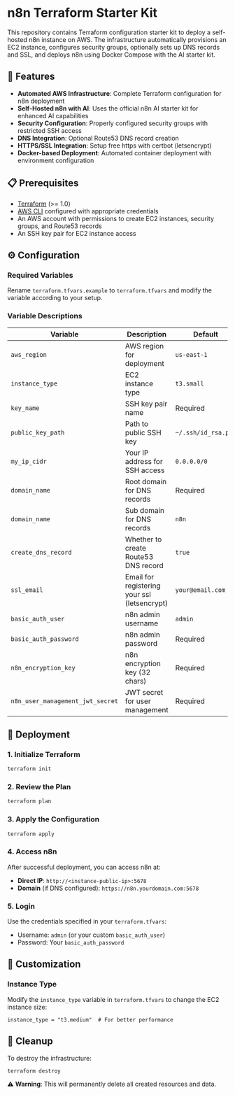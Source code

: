 # n8n Terraform Starter Kit

This repository contains Terraform configuration starter kit to deploy a self-hosted n8n instance on AWS. 
The infrastructure automatically provisions an EC2 instance, configures security groups, optionally sets up DNS records and SSL, and deploys n8n using Docker Compose with the AI starter kit.

## 🚀 Features

- **Automated AWS Infrastructure**: Complete Terraform configuration for n8n deployment
- **Self-Hosted n8n with AI**: Uses the official n8n AI starter kit for enhanced AI capabilities
- **Security Configuration**: Properly configured security groups with restricted SSH access
- **DNS Integration**: Optional Route53 DNS record creation
- **HTTPS/SSL Integration**: Setup free https with certbot (letsencrypt)
- **Docker-based Deployment**: Automated container deployment with environment configuration

## 📋 Prerequisites

- [Terraform](https://www.terraform.io/downloads.html) (>= 1.0)
- [AWS CLI](https://aws.amazon.com/cli/) configured with appropriate credentials
- An AWS account with permissions to create EC2 instances, security groups, and Route53 records
- An SSH key pair for EC2 instance access 

## ⚙️ Configuration

### Required Variables

Rename `terraform.tfvars.example` to `terraform.tfvars` and modify the variable according to your setup.

### Variable Descriptions

| Variable | Description | Default |
|----------|-------------|---------|
| `aws_region` | AWS region for deployment | `us-east-1` |
| `instance_type` | EC2 instance type | `t3.small` |
| `key_name` | SSH key pair name | Required |
| `public_key_path` | Path to public SSH key | `~/.ssh/id_rsa.pub` |
| `my_ip_cidr` | Your IP address for SSH access | `0.0.0.0/0` |
| `domain_name` | Root domain for DNS records | Required |
| `domain_name` | Sub domain for DNS records | `n8n` |
| `create_dns_record` | Whether to create Route53 DNS record | `true` |
| `ssl_email` | Email for registering your ssl (letsencrypt) | `your@email.com` |
| `basic_auth_user` | n8n admin username | `admin` |
| `basic_auth_password` | n8n admin password | Required |
| `n8n_encryption_key` | n8n encryption key (32 chars) | Required |
| `n8n_user_management_jwt_secret` | JWT secret for user management | Required |

## 🚀 Deployment

### 1. Initialize Terraform

```bash
terraform init
```

### 2. Review the Plan

```bash
terraform plan
```

### 3. Apply the Configuration

```bash
terraform apply
```

### 4. Access n8n

After successful deployment, you can access n8n at:

- **Direct IP**: `http://<instance-public-ip>:5678`
- **Domain** (if DNS configured): `https://n8n.yourdomain.com:5678`

### 5. Login

Use the credentials specified in your `terraform.tfvars`:
- Username: `admin` (or your custom `basic_auth_user`)
- Password: Your `basic_auth_password`

## 🔧 Customization

### Instance Type

Modify the `instance_type` variable in `terraform.tfvars` to change the EC2 instance size:

```hcl
instance_type = "t3.medium"  # For better performance
```

## 🧹 Cleanup

To destroy the infrastructure:

```bash
terraform destroy
```

⚠️ **Warning**: This will permanently delete all created resources and data.